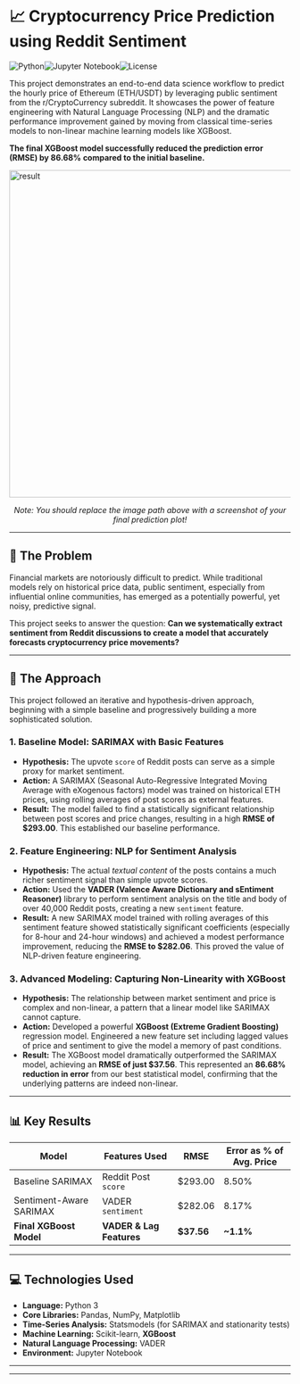 # 📈 Cryptocurrency Price Prediction using Reddit Sentiment

![Python](https://img.shields.io/badge/python-3.9-blue.svg)![Jupyter Notebook](https://img.shields.io/badge/jupyter-notebook-orange.svg)![License](https://img.shields.io/badge/license-MIT-green.svg)

This project demonstrates an end-to-end data science workflow to predict the hourly price of Ethereum (ETH/USDT) by leveraging public sentiment from the r/CryptoCurrency subreddit. It showcases the power of feature engineering with Natural Language Processing (NLP) and the dramatic performance improvement gained by moving from classical time-series models to non-linear machine learning models like XGBoost.

**The final XGBoost model successfully reduced the prediction error (RMSE) by 86.68% compared to the initial baseline.**

<img width="1108" height="587" alt="result " src="https://github.com/user-attachments/assets/0d89b329-2c1a-4611-97bc-86d6ffbd9192" />

*<p align="center">Note: You should replace the image path above with a screenshot of your final prediction plot!</p>*

---

## 🚀 The Problem

Financial markets are notoriously difficult to predict. While traditional models rely on historical price data, public sentiment, especially from influential online communities, has emerged as a potentially powerful, yet noisy, predictive signal.

This project seeks to answer the question: **Can we systematically extract sentiment from Reddit discussions to create a model that accurately forecasts cryptocurrency price movements?**

---

## 🔧 The Approach

This project followed an iterative and hypothesis-driven approach, beginning with a simple baseline and progressively building a more sophisticated solution.

### 1. Baseline Model: SARIMAX with Basic Features
*   **Hypothesis:** The upvote `score` of Reddit posts can serve as a simple proxy for market sentiment.
*   **Action:** A SARIMAX (Seasonal Auto-Regressive Integrated Moving Average with eXogenous factors) model was trained on historical ETH prices, using rolling averages of post scores as external features.
*   **Result:** The model failed to find a statistically significant relationship between post scores and price changes, resulting in a high **RMSE of $293.00**. This established our baseline performance.

### 2. Feature Engineering: NLP for Sentiment Analysis
*   **Hypothesis:** The actual *textual content* of the posts contains a much richer sentiment signal than simple upvote scores.
*   **Action:** Used the **VADER (Valence Aware Dictionary and sEntiment Reasoner)** library to perform sentiment analysis on the title and body of over 40,000 Reddit posts, creating a new `sentiment` feature.
*   **Result:** A new SARIMAX model trained with rolling averages of this sentiment feature showed statistically significant coefficients (especially for 8-hour and 24-hour windows) and achieved a modest performance improvement, reducing the **RMSE to $282.06**. This proved the value of NLP-driven feature engineering.

### 3. Advanced Modeling: Capturing Non-Linearity with XGBoost
*   **Hypothesis:** The relationship between market sentiment and price is complex and non-linear, a pattern that a linear model like SARIMAX cannot capture.
*   **Action:** Developed a powerful **XGBoost (Extreme Gradient Boosting)** regression model. Engineered a new feature set including lagged values of price and sentiment to give the model a memory of past conditions.
*   **Result:** The XGBoost model dramatically outperformed the SARIMAX model, achieving an **RMSE of just $37.56**. This represented an **86.68% reduction in error** from our best statistical model, confirming that the underlying patterns are indeed non-linear.

---

## 📊 Key Results

| Model                     | Features Used         | RMSE      | Error as % of Avg. Price |
| ------------------------- | --------------------- | --------- | ------------------------ |
| Baseline SARIMAX          | Reddit Post `score`   | $293.00   | 8.50%                    |
| Sentiment-Aware SARIMAX   | VADER `sentiment`     | $282.06   | 8.17%                    |
| **Final XGBoost Model**   | **VADER & Lag Features** | **$37.56** | **~1.1%**                |

---

## 💻 Technologies Used

*   **Language:** Python 3
*   **Core Libraries:** Pandas, NumPy, Matplotlib
*   **Time-Series Analysis:** Statsmodels (for SARIMAX and stationarity tests)
*   **Machine Learning:** Scikit-learn, **XGBoost**
*   **Natural Language Processing:** VADER
*   **Environment:** Jupyter Notebook

---



---
